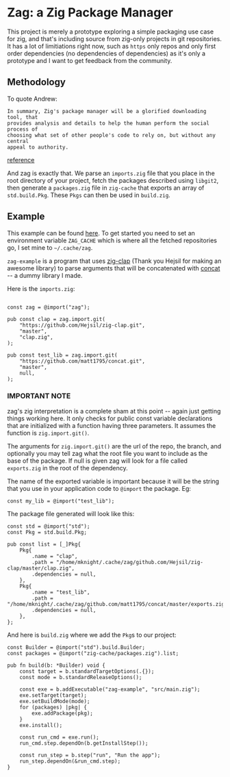 # Zag: a Zig Package Manager

This project is merely a prototype exploring a simple packaging use case for
zig, and that's including source from zig-only projects in git repositories. It
has a lot of limitiations right now, such as `https` only repos and only first
order dependencies (no dependencies of dependencies) as it's only a prototype
and I want to get feedback from the community.

## Methodology

To quote Andrew:

```
In summary, Zig's package manager will be a glorified downloading tool, that
provides analysis and details to help the human perform the social process of
choosing what set of other people's code to rely on, but without any central
appeal to authority.
```
[reference](https://github.com/ziglang/zig/issues/943#issuecomment-586386891)

And zag is exactly that. We parse an `imports.zig` file that you place in the
root directory of your project, fetch the packages described using `libgit2`,
then generate a `packages.zig` file in `zig-cache` that exports an array of
`std.build.Pkg`.  These `Pkgs` can then be used in `build.zig`.

## Example

This example can be found [here](https://github.com/matt1795/zag-example). To
get started you need to set an environment variable `ZAG_CACHE` which is where
all the fetched repositories go, I set mine to `~/.cache/zag`.

`zag-example` is a program that uses
[zig-clap](https://github.com/Hejsil/zig-clap) (Thank you Hejsil for making an
awesome library) to parse arguments that will be concatenated with
[concat](https://github.com/matt1795/concat) -- a dummy library I made.

Here is the `imports.zig`:

```zig

const zag = @import("zag");

pub const clap = zag.import.git(
    "https://github.com/Hejsil/zig-clap.git",
    "master",
    "clap.zig",
);

pub const test_lib = zag.import.git(
    "https://github.com/matt1795/concat.git",
    "master",
    null,
);
```

### IMPORTANT NOTE
zag's zig interpretation is a complete sham at this point -- again just getting
things working here. It only checks for public const variable declarations that
are initialized with a function having three parameters. It assumes the function
is `zig.import.git()`.

The arguments for `zig.import.git()` are the url of the repo, the branch, and
optionally you may tell zag what the root file you want to include as the base
of the package. If null is given zag will look for a file called `exports.zig`
in the root of the dependency.

The name of the exported variable is important because it will be the string
that you use in your application code to `@import` the package. Eg:

```zig
const my_lib = @import("test_lib");
```

The package file generated will look like this:

```zig
const std = @import("std");
const Pkg = std.build.Pkg;

pub const list = [_]Pkg{
    Pkg{
        .name = "clap",
        .path = "/home/mknight/.cache/zag/github.com/Hejsil/zig-clap/master/clap.zig",
        .dependencies = null,
    },
    Pkg{
        .name = "test_lib",
        .path = "/home/mknight/.cache/zag/github.com/matt1795/concat/master/exports.zig",
        .dependencies = null,
    },
};
```

And here is `build.zig` where we add the `Pkg`s to our project:

```zig
const Builder = @import("std").build.Builder;
const packages = @import("zig-cache/packages.zig").list;

pub fn build(b: *Builder) void {
    const target = b.standardTargetOptions(.{});
    const mode = b.standardReleaseOptions();

    const exe = b.addExecutable("zag-example", "src/main.zig");
    exe.setTarget(target);
    exe.setBuildMode(mode);
    for (packages) |pkg| {
        exe.addPackage(pkg);
    }
    exe.install();

    const run_cmd = exe.run();
    run_cmd.step.dependOn(b.getInstallStep());

    const run_step = b.step("run", "Run the app");
    run_step.dependOn(&run_cmd.step);
}
```
